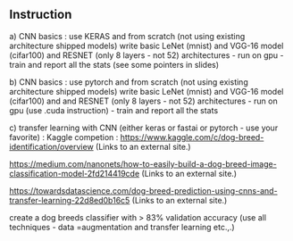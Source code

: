 ## Instruction
a) CNN basics : use KERAS and from scratch (not using existing architecture shipped models) write basic LeNet (mnist) and VGG-16 model (cifar100)  and RESNET (only 8 layers - not 52) architectures - run on gpu - train and report all the stats (see some pointers in slides)

b) CNN basics : use pytorch and from scratch (not using existing architecture shipped models)  write basic LeNet (mnist) and VGG-16 model (cifar100) and and RESNET (only 8 layers - not 52)  architectures - run on gpu  (use .cuda instruction) - train and report all the stats

c) transfer learning with CNN (either keras or fastai or pytorch - use your favorite)  : Kaggle competion : https://www.kaggle.com/c/dog-breed-identification/overview (Links to an external site.)

https://medium.com/nanonets/how-to-easily-build-a-dog-breed-image-classification-model-2fd214419cde (Links to an external site.)

https://towardsdatascience.com/dog-breed-prediction-using-cnns-and-transfer-learning-22d8ed0b16c5 (Links to an external site.)


 create a dog breeds classifier with > 83% validation accuracy (use all techniques - data =augmentation and transfer learning etc.,.) 